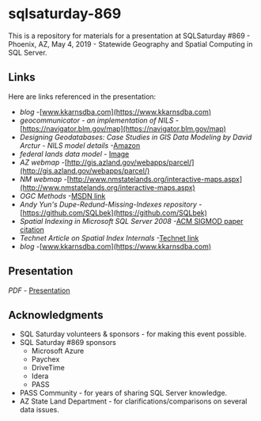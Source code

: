 # sqlsaturday-869

This is a repository for materials for a presentation at SQLSaturday #869 - Phoenix, AZ, May 4, 2019 - Statewide Geography and Spatial Computing in SQL Server.  


## Links

Here are links referenced in the presentation:
* *blog* -[www.kkarnsdba.com](https://www.kkarnsdba.com)
* *geocommunicator - an implementation of NILS* -[https://navigator.blm.gov/map](https://navigator.blm.gov/map)
* *Designing Geodatabases: Case Studies in GIS Data Modeling by David Arctur - NILS model details* -[Amazon](https://www.amazon.com/s?k=9781589480216&i=stripbooks&linkCode=qs) 
* *federal lands data model* - [Image](https://github.com/kkarns/sqlsaturday-869/federal-lands-data-model.png)
* *AZ webmap* -[http://gis.azland.gov/webapps/parcel/](http://gis.azland.gov/webapps/parcel/)
* *NM webmap* -[http://www.nmstatelands.org/interactive-maps.aspx](http://www.nmstatelands.org/interactive-maps.aspx)
* *OGC Methods* -[MSDN link](https://docs.microsoft.com/en-us/sql/t-sql/spatial-geometry/ogc-methods-on-geometry-instances?view=sql-server-2017
) 
* *Andy Yun's Dupe-Redund-Missing-Indexes repository* -[https://github.com/SQLbek](https://github.com/SQLbek)
* *Spatial Indexing in Microsoft SQL Server 2008* -[ACM SIGMOD paper citation](https://dl.acm.org/citation.cfm?id=1376737)
* *Technet Article on Spatial Index Internals* -[Technet link](https://social.technet.microsoft.com/wiki/contents/articles/9694.tuning-spatial-point-data-queries-in-sql-server-2012.aspx)
* *blog* -[www.kkarnsdba.com](https://www.kkarnsdba.com)



## Presentation

*PDF* - [Presentation](https://github.com/kkarns/sqlsaturday-869/sqlsaturday-869-statewide-geography-and-spatial-computing-in-sql-server.pdf)

## Acknowledgments

* SQL Saturday volunteers & sponsors - for making this event possible.
* SQL Saturday #869 sponsors
  * Microsoft Azure
  * Paychex
  * DriveTime
  * Idera
  * PASS
* PASS Community - for years of sharing SQL Server knowledge.
* AZ State Land Department - for clarifications/comparisons on several data issues.
